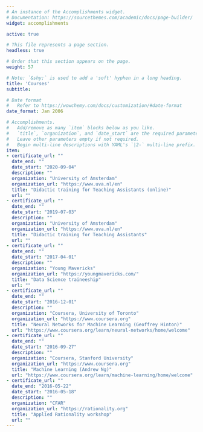```yaml
---
# An instance of the Accomplishments widget.
# Documentation: https://sourcethemes.com/academic/docs/page-builder/
widget: accomplishments

active: true

# This file represents a page section.
headless: true

# Order that this section appears on the page.
weight: 57

# Note: `&shy;` is used to add a 'soft' hyphen in a long heading.
title: 'Courses'
subtitle:

# Date format
#   Refer to https://wowchemy.com/docs/customization/#date-format
date_format: Jan 2006

# Accomplishments.
#   Add/remove as many `item` blocks below as you like.
#   `title`, `organization`, and `date_start` are the required parameters.
#   Leave other parameters empty if not required.
#   Begin multi-line descriptions with YAML's `|2-` multi-line prefix.
item:
- certificate_url: ""
  date_end: ""
  date_start: "2020-09-04"
  description: ""
  organization: "University of Amsterdam"
  organization_url: "https://www.uva.nl/en"
  title: "Didactic training for Teaching Assistants (online)"
  url: ""
- certificate_url: ""
  date_end: ""
  date_start: "2019-07-03"
  description: ""
  organization: "University of Amsterdam"
  organization_url: "https://www.uva.nl/en"
  title: "Didactic training for Teaching Assistants"
  url: ""
- certificate_url: ""
  date_end: ""
  date_start: "2017-04-01"
  description: ""
  organization: "Young Mavericks"
  organization_url: "https://youngmavericks.com/"
  title: "Data Science traineeship"
  url: ""
- certificate_url: ""
  date_end: ""
  date_start: "2016-12-01"
  description: ""
  organization: "Coursera, University of Toronto"
  organization_url: "https://www.coursera.org"
  title: "Neural Networks for Machine Learning (Geoffrey Hinton)"
  url: "https://www.coursera.org/learn/neural-networks/home/welcome"
- certificate_url: ""
  date_end: ""
  date_start: "2016-09-27"
  description: ""
  organization: "Coursera, Stanford University"
  organization_url: "https://www.coursera.org"
  title: "Machine Learning (Andrew Ng)"
  url: "https://www.coursera.org/learn/machine-learning/home/welcome"
- certificate_url: ""
  date_end: "2016-05-22"
  date_start: "2016-05-18"
  description: ""
  organization: "CFAR"
  organization_url: "https://rationality.org"
  title: "Applied Rationality workshop"
  url: ""
---
```

